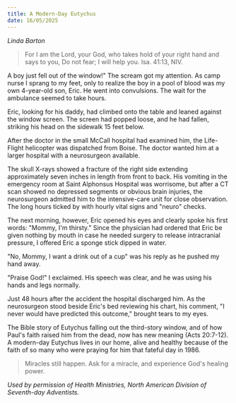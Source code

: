 ```yaml
---
title: A Modern-Day Eutychus
date: 16/05/2025
---
```


_Linda Barton_

> <p></p>
> For I am the Lord, your God, who takes hold of your right hand and says to you, Do not fear; I will help you. Isa. 41:13, NIV.

A boy just fell out of the window!" The scream got my attention. As camp nurse I sprang to my feet, only to realize the boy in a pool of blood was my own 4-year-old son, Eric. He went into convulsions. The wait for the ambulance seemed to take hours.

Eric, looking for his daddy, had climbed onto the table and leaned against the window screen. The screen had popped loose, and he had fallen, striking his head on the sidewalk 15 feet below.

After the doctor in the small McCall hospital had examined him, the Life-Flight helicopter was dispatched from Boise. The doctor wanted him at a larger hospital with a neurosurgeon available.

The skull X-rays showed a fracture of the right side extending approximately seven inches in length from front to back. His vomiting in the emergency room at Saint Alphonsus Hospital was worrisome, but after a CT scan showed no depressed segments or obvious brain injuries, the neurosurgeon admitted him to the intensive-care unit for close observation. The long hours ticked by with hourly vital signs and "neuro" checks.

The next morning, however, Eric opened his eyes and clearly spoke his first words: "Mommy, I'm thirsty." Since the physician had ordered that Eric be given nothing by mouth in case he needed surgery to release intracranial pressure, I offered Eric a sponge stick dipped in water.

"No, Mommy, I want a drink out of a cup" was his reply as he pushed my hand away.

"Praise God!" I exclaimed. His speech was clear, and he was using his hands and legs normally.

Just 48 hours after the accident the hospital discharged him. As the neurosurgeon stood beside Eric's bed reviewing his chart, his comment, "I never would have predicted this outcome," brought tears to my eyes.

The Bible story of Eutychus falling out the third-story window, and of how Paul's faith raised him from the dead, now has new meaning (Acts 20:7-12). A modern-day Eutychus lives in our home, alive and healthy because of the faith of so many who were praying for him that fateful day in 1986.

> <callout></callout>
> Miracles still happen. Ask for a miracle, and experience God's healing power.

_Used by permission of Health Ministries, North American Division of Seventh-day Adventists._